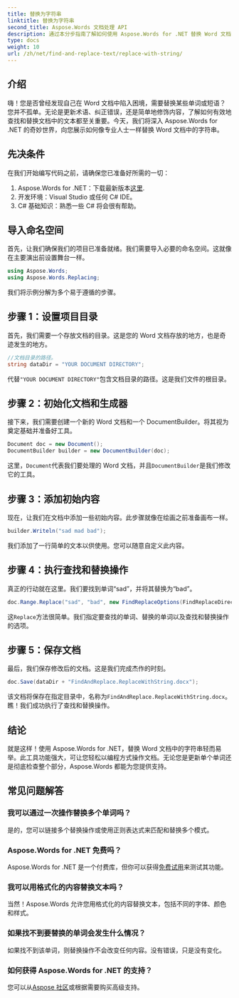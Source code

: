 ```yaml
---
title: 替换为字符串
linktitle: 替换为字符串
second_title: Aspose.Words 文档处理 API
description: 通过本分步指南了解如何使用 Aspose.Words for .NET 替换 Word 文档中的字符串。非常适合希望实现文档编辑自动化的开发人员。
type: docs
weight: 10
url: /zh/net/find-and-replace-text/replace-with-string/
---
```


## 介绍

嗨！您是否曾经发现自己在 Word 文档中陷入困境，需要替换某些单词或短语？您并不孤单。无论是更新术语、纠正错误，还是简单地修饰内容，了解如何有效地查找和替换文档中的文本都至关重要。今天，我们将深入 Aspose.Words for .NET 的奇妙世界，向您展示如何像专业人士一样替换 Word 文档中的字符串。

## 先决条件

在我们开始编写代码之前，请确保您已准备好所需的一切：

1.  Aspose.Words for .NET：下载最新版本[这里](https://releases.aspose.com/words/net/).
2. 开发环境：Visual Studio 或任何 C# IDE。
3. C# 基础知识：熟悉一些 C# 将会很有帮助。

## 导入命名空间

首先，让我们确保我们的项目已准备就绪。我们需要导入必要的命名空间。这就像在主要演出前设置舞台一样。

```csharp
using Aspose.Words;
using Aspose.Words.Replacing;
```

我们将示例分解为多个易于遵循的步骤。

## 步骤 1：设置项目目录

首先，我们需要一个存放文档的目录。这是您的 Word 文档存放的地方，也是奇迹发生的地方。

```csharp
//文档目录的路径。
string dataDir = "YOUR DOCUMENT DIRECTORY";
```

代替`"YOUR DOCUMENT DIRECTORY"`包含文档目录的路径。这是我们文件的根目录。

## 步骤 2：初始化文档和生成器

接下来，我们需要创建一个新的 Word 文档和一个 DocumentBuilder。将其视为奠定基础并准备好工具。

```csharp
Document doc = new Document();
DocumentBuilder builder = new DocumentBuilder(doc);
```

这里，`Document`代表我们要处理的 Word 文档，并且`DocumentBuilder`是我们修改它的工具。

## 步骤 3：添加初始内容

现在，让我们在文档中添加一些初始内容。此步骤就像在绘画之前准备画布一样。

```csharp
builder.Writeln("sad mad bad");
```

我们添加了一行简单的文本以供使用。您可以随意自定义此内容。

## 步骤 4：执行查找和替换操作

真正的行动就在这里。我们要找到单词“sad”，并将其替换为“bad”。

```csharp
doc.Range.Replace("sad", "bad", new FindReplaceOptions(FindReplaceDirection.Forward));
```

这`Replace`方法很简单。我们指定要查找的单词、替换的单词以及查找和替换操作的选项。

## 步骤 5：保存文档

最后，我们保存修改后的文档。这是我们完成杰作的时刻。

```csharp
doc.Save(dataDir + "FindAndReplace.ReplaceWithString.docx");
```

该文档将保存在指定目录中，名称为`FindAndReplace.ReplaceWithString.docx`。瞧！我们成功执行了查找和替换操作。

## 结论

就是这样！使用 Aspose.Words for .NET，替换 Word 文档中的字符串轻而易举。此工具功能强大，可让您轻松以编程方式操作文档。无论您是更新单个单词还是彻底检查整个部分，Aspose.Words 都能为您提供支持。

## 常见问题解答

### 我可以通过一次操作替换多个单词吗？
是的，您可以链接多个替换操作或使用正则表达式来匹配和替换多个模式。

### Aspose.Words for .NET 免费吗？
 Aspose.Words for .NET 是一个付费库，但你可以获得[免费试用](https://releases.aspose.com/)来测试其功能。

### 我可以用格式化的内容替换文本吗？
当然！Aspose.Words 允许您用格式化的内容替换文本，包括不同的字体、颜色和样式。

### 如果找不到要替换的单词会发生什么情况？
如果找不到该单词，则替换操作不会改变任何内容。没有错误，只是没有变化。

### 如何获得 Aspose.Words for .NET 的支持？
您可以从[Aspose 社区](https://forum.aspose.com/c/words/8)或根据需要购买高级支持。